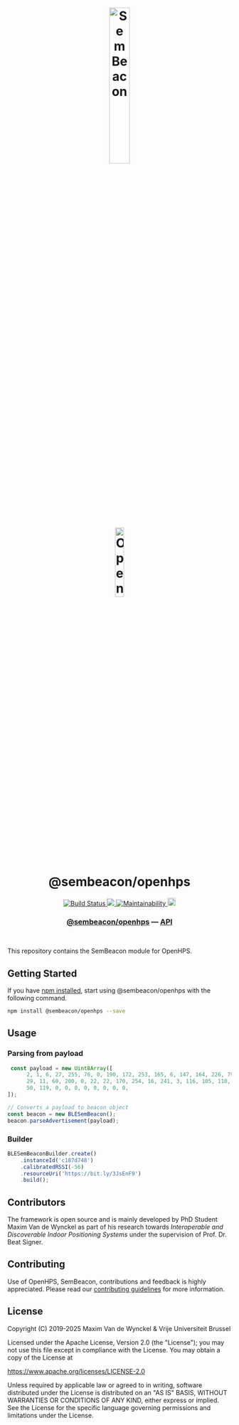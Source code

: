 <h1 align="center">
  <img alt="SemBeacon" src="https://sembeacon.org/images/logo.svg" width="30%" /><br />
  <img alt="OpenHPS" src="https://openhps.org/images/logo_text-512.png" width="20%" /><br />
  @sembeacon/openhps
</h1>
<p align="center">
    <a href="https://github.com/SemBeacon/openhps/actions/workflows/main.yml" target="_blank">
        <img alt="Build Status" src="https://github.com/SemBeacon/openhps/actions/workflows/main.yml/badge.svg">
    </a>
    <a href="https://codecov.io/gh/SemBeacon/openhps">
        <img src="https://codecov.io/gh/SemBeacon/openhps/branch/master/graph/badge.svg?token=U896HUBDCZ"/>
    </a>
    <a href="https://codeclimate.com/github/SemBeacon/openhps/" target="_blank">
        <img alt="Maintainability" src="https://img.shields.io/codeclimate/maintainability/SemBeacon/openhps">
    </a>
    <a href="https://badge.fury.io/js/@sembeacon%2Fopenhps">
        <img src="https://badge.fury.io/js/@sembeacon%2Fopenhps.svg" alt="npm version" height="18">
    </a>
</p>

<h3 align="center">
    <a href="https://github.com/SemBeacon/openhps">@sembeacon/openhps</a> &mdash; <a href="https://openhps.org/docs/sembeacon">API</a>
</h3>

<br />

This repository contains the SemBeacon module for OpenHPS.

## Getting Started
If you have [npm installed](https://www.npmjs.com/get-npm), start using @sembeacon/openhps with the following command.
```bash
npm install @sembeacon/openhps --save
```

## Usage

### Parsing from payload
```typescript
 const payload = new Uint8Array([
      2, 1, 6, 27, 255, 76, 0, 190, 172, 253, 165, 6, 147, 164, 226, 79, 177, 175, 207, 198, 235, 7, 100, 120, 37, 139,
      29, 11, 60, 200, 0, 22, 22, 170, 254, 16, 241, 3, 116, 105, 110, 121, 117, 114, 108, 0, 53, 55, 109, 98, 98, 120,
      50, 119, 0, 0, 0, 0, 0, 0, 0, 0,
]);

// Converts a payload to beacon object
const beacon = new BLESemBeacon();
beacon.parseAdvertisement(payload);
```

### Builder
```typescript
BLESemBeaconBuilder.create()
    .instanceId('c187d748')
    .calibratedRSSI(-56)
    .resourceUri('https://bit.ly/3JsEnF9')
    .build();
```

## Contributors
The framework is open source and is mainly developed by PhD Student Maxim Van de Wynckel as part of his research towards *Interoperable and Discoverable Indoor Positioning Systems* under the supervision of Prof. Dr. Beat Signer.

## Contributing
Use of OpenHPS, SemBeacon, contributions and feedback is highly appreciated. Please read our [contributing guidelines](CONTRIBUTING.md) for more information.

## License
Copyright (C) 2019-2025 Maxim Van de Wynckel & Vrije Universiteit Brussel

Licensed under the Apache License, Version 2.0 (the "License"); you may not use this file except in compliance with the License. You may obtain a copy of the License at

https://www.apache.org/licenses/LICENSE-2.0

Unless required by applicable law or agreed to in writing, software distributed under the License is distributed on an "AS IS" BASIS, WITHOUT WARRANTIES OR CONDITIONS OF ANY KIND, either express or implied. See the License for the specific language governing permissions and limitations under the License.